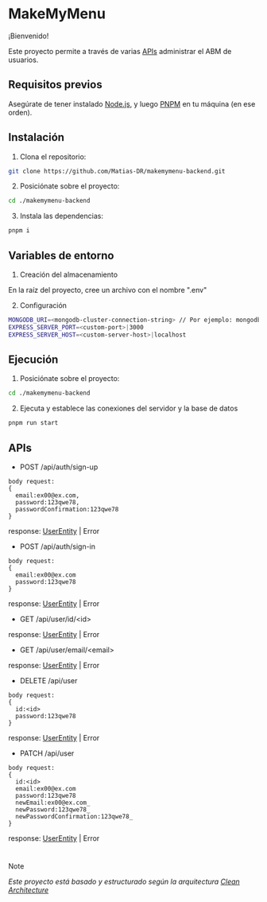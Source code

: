 # MakeMyMenu

¡Bienvenido!

Este proyecto permite a través de varias [APIs](https://es.wikipedia.org/wiki/API) administrar el ABM de usuarios.

## Requisitos previos

Asegúrate de tener instalado [Node.js](https://nodejs.org/en), y luego [PNPM](https://pnpm.io/) en tu máquina (en ese orden).

## Instalación

1. Clona el repositorio:

  ```bash
  git clone https://github.com/Matias-DR/makemymenu-backend.git
  ```

2. Posiciónate sobre el proyecto:

  ```bash
  cd ./makemymenu-backend
  ```

3. Instala las dependencias:

  ```bash
  pnpm i
  ```

## Variables de entorno

1. Creación del almacenamiento

En la raíz del proyecto, cree un archivo con el nombre ".env"

2. Configuración

  ```bash
  MONGODB_URI=<mongodb-cluster-connection-string> // Por ejemplo: mongodb+srv://<usuario>:<contraseña>@cluster.<codigo-de-cluster>.mongodb.net/<nombre-de-db-dentro-del-cluster>?retryWrites=true&w=majority
  EXPRESS_SERVER_PORT=<custom-port>|3000
  EXPRESS_SERVER_HOST=<custom-server-host>|localhost
  ```

## Ejecución

1. Posiciónate sobre el proyecto:

  ```bash
  cd ./makemymenu-backend
  ```

2. Ejecuta y establece las conexiones del servidor y la base de datos

  ```bash
  pnpm run start
  ```

## APIs

- POST /api/auth/sign-up
```
body request:
{
  email:ex00@ex.com,
  password:123qwe78,
  passwordConfirmation:123qwe78
}
```

response:
[UserEntity](https://github.com/Matias-DR/makemymenu-backend/blob/main/src/domain/entities/user.entity.ts) | Error

- POST /api/auth/sign-in
```
body request:
{
  email:ex00@ex.com
  password:123qwe78
}
```

response:
[UserEntity](https://github.com/Matias-DR/makemymenu-backend/blob/main/src/domain/entities/user.entity.ts) | Error

- GET /api/user/id/&lt;id&gt;

response:
[UserEntity](https://github.com/Matias-DR/makemymenu-backend/blob/main/src/domain/entities/user.entity.ts) | Error

- GET /api/user/email/&lt;email&gt;

response:
[UserEntity](https://github.com/Matias-DR/makemymenu-backend/blob/main/src/domain/entities/user.entity.ts) | Error

- DELETE /api/user
```
body request:
{
  id:<id>
  password:123qwe78
}
```

response:
[UserEntity](https://github.com/Matias-DR/makemymenu-backend/blob/main/src/domain/entities/user.entity.ts) | Error

- PATCH /api/user
```
body request:
{
  id:<id>
  email:ex00@ex.com
  password:123qwe78
  newEmail:ex00@ex.com_
  newPassword:123qwe78_
  newPasswordConfirmation:123qwe78_
}
```

response:
[UserEntity](https://github.com/Matias-DR/makemymenu-backend/blob/main/src/domain/entities/user.entity.ts) | Error

#

> [!NOTE]
> _Este proyecto está basado y estructurado según la arquitectura [Clean Architecture](https://blog.cleancoder.com/uncle-bob/2012/08/13/the-clean-architecture.html)_